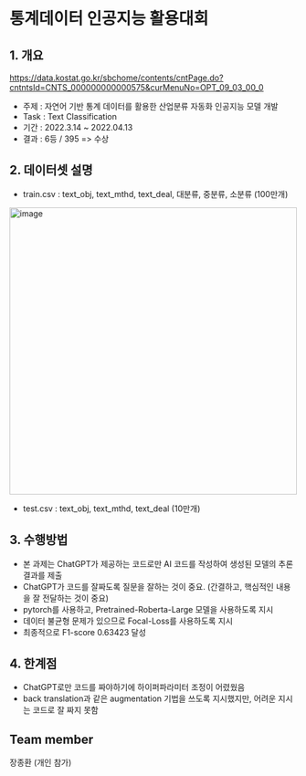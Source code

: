 # 통계데이터 인공지능 활용대회
## 1. 개요
https://data.kostat.go.kr/sbchome/contents/cntPage.do?cntntsId=CNTS_000000000000575&curMenuNo=OPT_09_03_00_0
  - 주제 : 자연어 기반 통계 데이터를 활용한 산업분류 자동화 인공지능 모델 개발
  - Task : Text Classification
  - 기간 : 2022.3.14 ~ 2022.04.13
  - 결과 : 6등 / 395 => 수상
<!--  Other options to write Readme
  - [Deployment](#deployment)
  - [Used or Referenced Projects](Used-or-Referenced-Projects)
-->
## 2. 데이터셋 설명
<!--Wirte one paragraph of project description -->  
- train.csv : text_obj, text_mthd, text_deal, 대분류, 중분류, 소분류 (100만개)
<img width="503" alt="image" src="https://github.com/jang3463/KOSTAT-AI-Competition/assets/70848146/9b302be6-ee3f-46a7-b902-de6827269b95">


- test.csv : text_obj, text_mthd, text_deal (10만개)


## 3. 수행방법
<!-- Write Overview about this project -->
- 본 과제는 ChatGPT가 제공하는 코드로만 AI 코드를 작성하여 생성된 모델의 추론 결과를 제출
- ChatGPT가 코드를 잘짜도록 질문을 잘하는 것이 중요. (간결하고, 핵심적인 내용을 잘 전달하는 것이 중요)
- pytorch를 사용하고, Pretrained-Roberta-Large 모델을 사용하도록 지시
- 데이터 불균형 문제가 있으므로 Focal-Loss를 사용하도록 지시
- 최종적으로 F1-score 0.63423 달성

## 4. 한계점
<!-- Write Overview about this project -->
- ChatGPT로만 코드를 짜야하기에 하이퍼파라미터 조정이 어렸웠음
- back translation과 같은 augmentation 기법을 쓰도록 지시했지만, 어려운 지시는 코드로 잘 짜지 못함

## Team member
장종환 (개인 참가)
